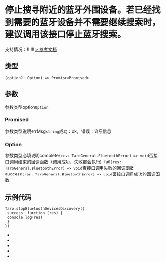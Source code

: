 # 停止搜寻附近的蓝牙外围设备。若已经找到需要的蓝牙设备并不需要继续搜索时，建议调用该接口停止蓝牙搜索。
支持情况：!!!!!!
[> 参考文档
](https://developers.weixin.qq.com/miniprogram/dev/api/device/bluetooth/wx.stopBluetoothDevicesDiscovery.html)
## 类型[​](stopBluetoothDevicesDiscovery.html#类型)
```tsx
(option?: Option) => Promise<Promised>
```

## 参数[​](stopBluetoothDevicesDiscovery.html#参数)
参数类型option`Option`
### Promised[​](stopBluetoothDevicesDiscovery.html#promised)
参数类型说明errMsg`string`成功：ok，错误：详细信息
### Option[​](stopBluetoothDevicesDiscovery.html#option)
参数类型必填说明complete`(res: TaroGeneral.BluetoothError) => void`否接口调用结束的回调函数（调用成功、失败都会执行）fail`(res: TaroGeneral.BluetoothError) => void`否接口调用失败的回调函数success`(res: TaroGeneral.BluetoothError) => void`否接口调用成功的回调函数
## 示例代码[​](stopBluetoothDevicesDiscovery.html#示例代码)
```tsx
Taro.stopBluetoothDevicesDiscovery({
 success: function (res) {
 console.log(res)
 }
})
```

- 
- 

- 
- 

-
